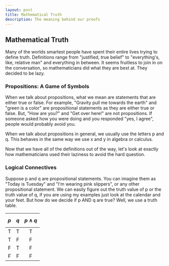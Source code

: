 ```yaml
---
layout: post
title: Mathematical Truth
description: The meaning behind our proofs
---
```


## Mathematical Truth

Many of the worlds smartest people have spent their entire lives trying to define truth. Definitions range from "justified, true belief" to "everything's, like, relative man" and everything in between. It seems fruitless to join in on the conversation, so mathematicians did what they are best at. They decided to be lazy.

### Propositions: A Game of Symbols

When we talk about propositions, what we mean are statements that are either true or false. For example, "Gravity pull me towards the earth" and "green is a color" are propositional statements as they are either true or false. But, "How are you?" and "Get over here!" are not propositions. If someone asked how you were doing and you responded "yes, I agree", people would probably avoid you. 

When we talk about propositions in general, we usually use the letters p and q. This behaves in the same way we use x and y in algebra or calculus.

Now that we have all of the definitions out of the way, let's look at exactly how mathematicians used their laziness to avoid the hard question.

### Logical Connectives

Suppose p and q are propositional statements. You can imagine them as "Today is Tuesday" and "I'm wearing pink slippers", or any other propositional statement. We can easily figure out the truth value of p or the truth value of q, if you are using my examples just look at the calendar and your feet. But how do we decide if p AND q are true? Well, we use a truth table. 

| $$ p $$ | $$ q $$ | $$ p \land q $$ |
| :---: | :---: | :---: |
| T | T | T |
| T | F | F |
| F | T | F |
| F | F | F |


